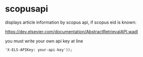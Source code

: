 # scopusapi

displays article information by scopus api, if scopus eid is known:

https://dev.elsevier.com/documentation/AbstractRetrievalAPI.wadl 

you must write your own api key at line
```
'X-ELS-APIKey: your-api-key'));
```
